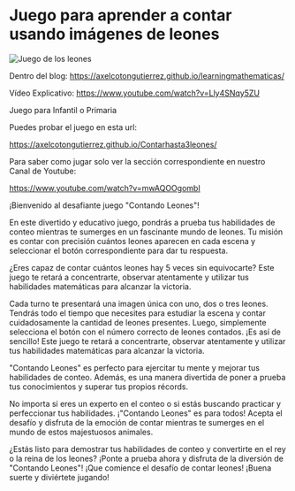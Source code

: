 # Juego para aprender a contar usando imágenes de leones


![Juego de los leones](https://axelcotongutierrez.github.io/learningmathematicas/assets/images//posts/02JContar3/jcontar3.jpg)

Dentro del blog: https://axelcotongutierrez.github.io/learningmathematicas/

Vídeo Explicativo: https://www.youtube.com/watch?v=Lly4SNqy5ZU

Juego para Infantil o Primaria

Puedes probar el juego en esta url:

https://axelcotongutierrez.github.io/Contarhasta3leones/

Para saber como jugar solo ver la sección correspondiente en nuestro Canal de Youtube:

https://www.youtube.com/watch?v=mwAQOOgombI

¡Bienvenido al desafiante juego "Contando Leones"!

En este divertido y educativo juego, pondrás a prueba tus habilidades de conteo mientras te sumerges en un fascinante mundo de leones. Tu misión es contar con precisión cuántos leones aparecen en cada escena y seleccionar el botón correspondiente para dar tu respuesta.

¿Eres capaz de contar cuántos leones hay 5 veces sin equivocarte? Este juego te retará a concentrarte, observar atentamente y utilizar tus habilidades matemáticas para alcanzar la victoria.

Cada turno te presentará una imagen única con uno, dos o tres leones. Tendrás todo el tiempo que necesites para estudiar la escena y contar cuidadosamente la cantidad de leones presentes. Luego, simplemente selecciona el botón con el número correcto de leones contados. ¡Es así de sencillo! Este juego te retará a concentrarte, observar atentamente y utilizar tus habilidades matemáticas para alcanzar la victoria.

"Contando Leones" es perfecto para ejercitar tu mente y mejorar tus habilidades de conteo. Además, es una manera divertida de poner a prueba tus conocimientos y superar tus propios récords.

No importa si eres un experto en el conteo o si estás buscando practicar y perfeccionar tus habilidades. ¡"Contando Leones" es para todos! Acepta el desafío y disfruta de la emoción de contar mientras te sumerges en el mundo de estos majestuosos animales.

¿Estás listo para demostrar tus habilidades de conteo y convertirte en el rey o la reina de los leones? ¡Ponte a prueba ahora y disfruta de la diversión de "Contando Leones"! ¡Que comience el desafío de contar leones! ¡Buena suerte y diviértete jugando!
